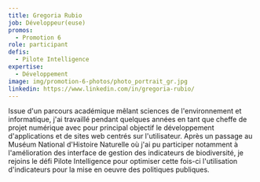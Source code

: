 ```yaml
---
title: Gregoria Rubio
job: Développeur(euse)
promos:
  - Promotion 6
role: participant
defis:
  - Pilote Intelligence
expertise:
  - Développement
image: img/promotion-6-photos/photo_portrait_gr.jpg
linkedin: https://www.linkedin.com/in/gregoria-rubio/
---
```


Issue d'un parcours académique mêlant sciences de l'environnement et informatique, j'ai travaillé pendant quelques années en tant que cheffe de projet numérique avec pour principal objectif le développement d'applications et de sites web centrés sur l'utilisateur. Après un passage au Muséum National d'Histoire Naturelle où j'ai pu participer notamment à l'amélioration des interface de gestion des indicateurs de biodiversité, je rejoins le défi Pilote Intelligence pour optimiser cette fois-ci l'utilisation d'indicateurs pour la mise en oeuvre des politiques publiques.
